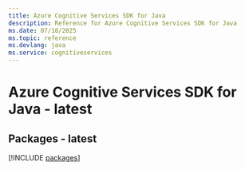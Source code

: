 ```yaml
---
title: Azure Cognitive Services SDK for Java
description: Reference for Azure Cognitive Services SDK for Java
ms.date: 07/18/2025
ms.topic: reference
ms.devlang: java
ms.service: cognitiveservices
---
```

# Azure Cognitive Services SDK for Java - latest
## Packages - latest
[!INCLUDE [packages](cognitive-services-index.md)]